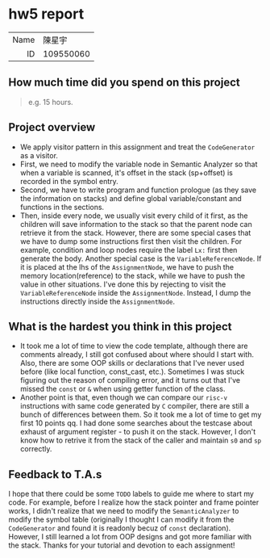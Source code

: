 # hw5 report

|||
|-:|:-|
|Name|陳星宇|
|ID|109550060|

## How much time did you spend on this project

> e.g. 15 hours.

## Project overview

- We apply visitor pattern in this assignment and treat the `CodeGenerator` as a visitor.
- First, we need to modify the variable node in Semantic Analyzer so that when a variable is scanned, it's offset in the stack (sp+offset) is recorded in the symbol entry.
- Second, we have to write program and function prologue (as they save the information on stacks) and define global variable/constant and functions in the sections.
- Then, inside every node, we usually visit every child of it first, as the children will save information to the stack so that the parent node can retrieve it from the stack. However, there are some special cases that we have to dump some instructions first then visit the children. For example, condition and loop nodes require the label `Lx:` first then generate the body. Another special case is the `VariableReferenceNode`. If it is placed at the lhs of the `AssignmentNode`, we have to push the memory location(reference) to the stack, while we have to push the value in other situations. I've done this by rejecting to visit the `VariableReferenceNode` inside the `AssignmentNode`. Instead, I dump the instructions directly inside the `AssignmentNode`.

## What is the hardest you think in this project

- It took me a lot of time to view the code template, although there are comments already, I still got confused about where should I start with. Also, there are some OOP skills or declarations that I've never used before (like local function, const_cast, etc.). Sometimes I was stuck figuring out the reason of compiling error, and it turns out that I've missed the `const` or `&` when using getter function of the class.
- Another point is that, even though we can compare our `risc-v` instructions with same code generated by `C` compiler, there are still a bunch of differences between them. So it took me a lot of time to get my first 10 points qq. I had done some searches about the testcase about exhaust of argument register - to push it on the stack. However, I don't know how to retrive it from the stack of the caller and maintain `s0` and `sp` correctly.

## Feedback to T.A.s

I hope that there could be some `TODO` labels to guide me where to start my code. For example, before I realize how the stack pointer and frame pointer works, I didn't realize that we need to modify the `SemanticAnalyzer` to modify the symbol table (originally I thought I can modify it from the `CodeGenerator` and found it is readonly becuz of `const` declaration). However, I still learned a lot from OOP designs and got more familiar with the stack. Thanks for your tutorial and devotion to each assignment!
